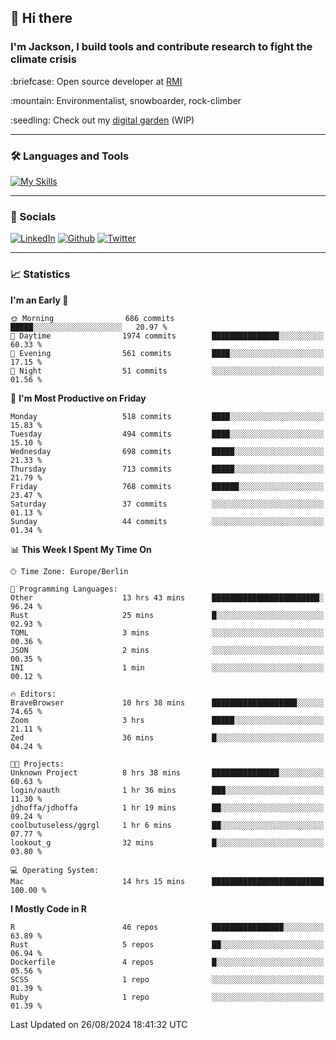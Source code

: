 ## :wave: Hi there
### I'm Jackson, I build tools and contribute research to fight the climate crisis
<p> :briefcase: Open source developer at <a href="https://rmi.org/" alt="RMI">RMI</a></p>
<p> :mountain: Environmentalist, snowboarder, rock-climber</p>
<p> :seedling: Check out my <a href="https://jdhoffa.github.io/" alt="digital garden">digital garden</a> (WIP) </p>

---

### :hammer_and_wrench: Languages and Tools

[![My Skills](https://skillicons.dev/icons?i=r,python,rust,docker,svelte,js,neovim,azure,postgresql,kubernetes,html,css&perline=6&theme=dark)](https://skillicons.dev)

---

### :iphone: Socials

[![LinkedIn](https://skillicons.dev/icons?i=linkedin&theme=dark)](https://www.linkedin.com/in/jackson-hoffart/) 
[![Github](https://skillicons.dev/icons?i=github&theme=dark)](https://github.com/jdhoffa) 
[![Twitter](https://skillicons.dev/icons?i=twitter&theme=dark)](https://twitter.com/jdhoffart) 

---

### :chart_with_upwards_trend: Statistics

 
<!--START_SECTION:waka-->
**I'm an Early 🐤** 

```text
🌞 Morning                686 commits         █████░░░░░░░░░░░░░░░░░░░░   20.97 % 
🌆 Daytime                1974 commits        ███████████████░░░░░░░░░░   60.33 % 
🌃 Evening                561 commits         ████░░░░░░░░░░░░░░░░░░░░░   17.15 % 
🌙 Night                  51 commits          ░░░░░░░░░░░░░░░░░░░░░░░░░   01.56 % 
```
📅 **I'm Most Productive on Friday** 

```text
Monday                   518 commits         ████░░░░░░░░░░░░░░░░░░░░░   15.83 % 
Tuesday                  494 commits         ████░░░░░░░░░░░░░░░░░░░░░   15.10 % 
Wednesday                698 commits         █████░░░░░░░░░░░░░░░░░░░░   21.33 % 
Thursday                 713 commits         █████░░░░░░░░░░░░░░░░░░░░   21.79 % 
Friday                   768 commits         ██████░░░░░░░░░░░░░░░░░░░   23.47 % 
Saturday                 37 commits          ░░░░░░░░░░░░░░░░░░░░░░░░░   01.13 % 
Sunday                   44 commits          ░░░░░░░░░░░░░░░░░░░░░░░░░   01.34 % 
```


📊 **This Week I Spent My Time On** 

```text
🕑︎ Time Zone: Europe/Berlin

💬 Programming Languages: 
Other                    13 hrs 43 mins      ████████████████████████░   96.24 % 
Rust                     25 mins             █░░░░░░░░░░░░░░░░░░░░░░░░   02.93 % 
TOML                     3 mins              ░░░░░░░░░░░░░░░░░░░░░░░░░   00.36 % 
JSON                     2 mins              ░░░░░░░░░░░░░░░░░░░░░░░░░   00.35 % 
INI                      1 min               ░░░░░░░░░░░░░░░░░░░░░░░░░   00.12 % 

🔥 Editors: 
BraveBrowser             10 hrs 38 mins      ███████████████████░░░░░░   74.65 % 
Zoom                     3 hrs               █████░░░░░░░░░░░░░░░░░░░░   21.11 % 
Zed                      36 mins             █░░░░░░░░░░░░░░░░░░░░░░░░   04.24 % 

🐱‍💻 Projects: 
Unknown Project          8 hrs 38 mins       ███████████████░░░░░░░░░░   60.63 % 
login/oauth              1 hr 36 mins        ███░░░░░░░░░░░░░░░░░░░░░░   11.30 % 
jdhoffa/jdhoffa          1 hr 19 mins        ██░░░░░░░░░░░░░░░░░░░░░░░   09.24 % 
coolbutuseless/ggrgl     1 hr 6 mins         ██░░░░░░░░░░░░░░░░░░░░░░░   07.77 % 
lookout_g                32 mins             █░░░░░░░░░░░░░░░░░░░░░░░░   03.80 % 

💻 Operating System: 
Mac                      14 hrs 15 mins      █████████████████████████   100.00 % 
```

**I Mostly Code in R** 

```text
R                        46 repos            ████████████████░░░░░░░░░   63.89 % 
Rust                     5 repos             ██░░░░░░░░░░░░░░░░░░░░░░░   06.94 % 
Dockerfile               4 repos             █░░░░░░░░░░░░░░░░░░░░░░░░   05.56 % 
SCSS                     1 repo              ░░░░░░░░░░░░░░░░░░░░░░░░░   01.39 % 
Ruby                     1 repo              ░░░░░░░░░░░░░░░░░░░░░░░░░   01.39 % 
```




 Last Updated on 26/08/2024 18:41:32 UTC
<!--END_SECTION:waka-->
